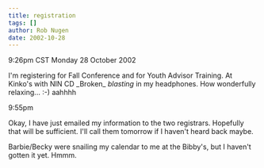 ```yaml
---
title: registration
tags: []
author: Rob Nugen
date: 2002-10-28
---
```


<p class=date>9:26pm CST Monday 28 October 2002</p>

<p>I'm registering for Fall Conference and for Youth Advisor Training.
At Kinko's with NIN CD _Broken_ <em>blasting</em> in my headphones.
How wonderfully relaxing...  :-) aahhhh</p>

<p class=date>9:55pm</p>

<p>Okay, I have just emailed my information to the two registrars.
Hopefully that will be sufficient. I'll call them tomorrow if I
haven't heard back maybe.</p>

<p>Barbie/Becky were snailing my calendar to me at the Bibby's, but I
haven't gotten it yet.  Hmmm.</p>

